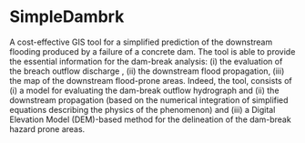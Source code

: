 # SimpleDambrk
A cost-effective GIS tool for a simplified prediction of the downstream flooding produced by a failure of a concrete dam.
The tool is able to provide the essential information for the dam-break analysis: (i) the evaluation of the breach outflow discharge , (ii) the downstream flood propagation, (iii) the map of the downstream flood-prone areas. Indeed, the tool,  consists of (i) a model for evaluating the dam-break outflow hydrograph and (ii) the downstream propagation (based on the numerical integration of simplified  equations describing the physics of the phenomenon) and (iii) a Digital Elevation Model (DEM)-based method for the delineation of the dam-break hazard prone areas.
